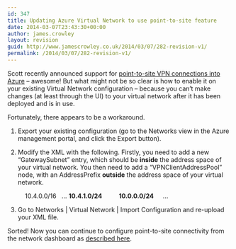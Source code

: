 ```yaml
---
id: 347
title: Updating Azure Virtual Network to use point-to-site feature
date: 2014-03-07T23:43:30+00:00
author: james.crowley
layout: revision
guid: http://www.jamescrowley.co.uk/2014/03/07/282-revision-v1/
permalink: /2014/03/07/282-revision-v1/
---
```

Scott recently announced support for [point-to-site VPN connections into Azure](http://weblogs.asp.net/scottgu/archive/2013/04/26/windows-azure-improvements-to-virtual-networks-virtual-machines-cloud-services-and-a-new-ruby-sdk.aspx) &#8211; awesome! But what might not be so clear is how to enable it on your existing Virtual Network configuration &#8211; because you can&#8217;t make changes (at least through the UI) to your virtual network after it has been deployed and is in use.

Fortunately, there appears to be a workaround.

1) Export your existing configuration (go to the Networks view in the Azure management portal, and click the Export button).

2) Modify the XML with the following. Firstly, you need to add a new &#8220;GatewaySubnet&#8221; entry, which should be **inside** the address space of your virtual network. You then need to add a &#8220;VPNClientAddressPool&#8221; node, with an AddressPrefix **outside** the address space of your virtual network.

    <VirtualNetworkSite name="XNetwork" AffinityGroup="NorthEurope">
      <AddressSpace>
        <AddressPrefix>10.4.0.0/16</AddressPrefix>
      </AddressSpace>
      <Subnets>
        ...
    <strong>    <Subnet name="GatewaySubnet">
          <AddressPrefix>10.4.1.0/24</AddressPrefix></strong>
    <strong>    </Subnet></strong>
      </Subnets>
      <Gateway>
    <strong>    <VPNClientAddressPool> </strong>
    <strong>      <AddressPrefix>10.0.0.0/24</AddressPrefix> </strong>
    <strong>    </VPNClientAddressPool></strong>
        ...
      </Gateway>
    </VirtualNetworkSite>

3) Go to Networks | Virtual Network | Import Configuration and re-upload your XML file.

Sorted! Now you can continue to configure point-to-site connectivity from the network dashboard as [described here](http://msdn.microsoft.com/en-us/library/windowsazure/dn133792.aspx).